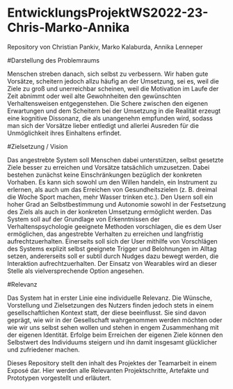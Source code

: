 # EntwicklungsProjektWS2022-23-Chris-Marko-Annika
Repository von Christian Pankiv, Marko Kalaburda, Annika Lenneper

#Darstellung des Problemraums 

Menschen streben danach, sich selbst zu verbessern. Wir haben gute Vorsätze, scheitern jedoch allzu häufig an der Umsetzung, sei es, weil die Ziele zu groß und unerreichbar scheinen, weil die Motivation im Laufe der Zeit abnimmt oder weil alte Gewohnheiten den gewünschten Verhaltensweisen entgegenstehen. Die Schere zwischen den eigenen Erwartungen und dem Scheitern bei der Umsetzung in die Realität erzeugt eine kognitive Dissonanz, die als unangenehm empfunden wird, sodass man sich der Vorsätze lieber entledigt und allerlei Ausreden für die Unmöglichkeit ihres Einhaltens erfindet. 

 

#Zielsetzung / Vision 

Das angestrebte System soll Menschen dabei unterstützen, selbst gesetzte Ziele besser zu erreichen und Vorsätze tatsächlich umzusetzen. Dabei bestehen zunächst keine Einschränkungen bezüglich der konkreten Vorhaben. Es kann sich sowohl um den Willen handeln, ein Instrument zu erlernen, als auch um das Erreichen von Gesundheitszielen (z. B. dreimal die Woche Sport machen, mehr Wasser trinken etc.). Den Usern soll ein hoher Grad an Selbstbestimmung und Autonomie sowohl in der Festsetzung des Ziels als auch in der konkreten Umsetzung ermöglicht werden. Das System soll auf der Grundlage von Erkenntnissen der Verhaltenspsychologie geeignete Methoden vorschlagen, die es dem User ermöglichen, das angestrebte Verhalten zu erreichen und langfristig aufrechtzuerhalten. Einerseits soll sich der User mithilfe von Vorschlägen des Systems explizit selbst geeignete Trigger und Belohnungen im Alltag setzen, andererseits soll er subtil durch Nudges dazu bewegt werden, die Interaktion aufrechtzuerhalten. Der Einsatz von Wearables wird an dieser Stelle als vielversprechende Option angesehen. 

 

#Relevanz 

Das System hat in erster Linie eine individuelle Relevanz. Die Wünsche, Vorstellung und Zielsetzungen des Nutzers finden jedoch stets in einem gesellschaftlichen Kontext statt, der diese beeinflusst. Sie sind davon geprägt, wie wir in der Gesellschaft wahrgenommen werden möchten oder wie wir uns selbst sehen wollen und stehen in engem Zusammenhang mit der eigenen Identität. Erfolge beim Erreichen der eigenen Ziele können den Selbstwert des Individuums steigern und ihn damit insgesamt glücklicher und zufriedener machen. 



Dieses Repository stellt den inhalt des Projektes der Teamarbeit in einem Exposé dar. Hier werden alle Relevanten Projektschritte, Artefakte und Prototypen vorgestellt und erläutert.

